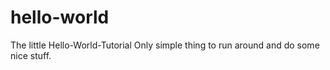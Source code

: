 # hello-world
The little Hello-World-Tutorial
Only simple thing to run around and do some nice stuff.
